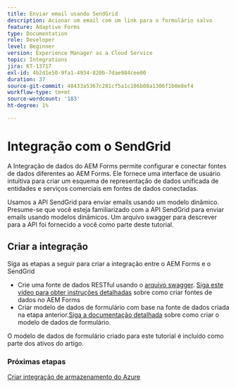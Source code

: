 ```yaml
---
title: Enviar email usando SendGrid
description: Acionar um email com um link para o formulário salvo
feature: Adaptive Forms
type: Documentation
role: Developer
level: Beginner
version: Experience Manager as a Cloud Service
topic: Integrations
jira: KT-13717
exl-id: 4b2d1e50-9fa1-4934-820b-7dae984cee00
duration: 37
source-git-commit: 48433a5367c281cf5a1c106b08a1306f1b0e8ef4
workflow-type: tm+mt
source-wordcount: '183'
ht-degree: 1%

---
```


# Integração com o SendGrid

A Integração de dados do AEM Forms permite configurar e conectar fontes de dados diferentes ao AEM Forms. Ele fornece uma interface de usuário intuitiva para criar um esquema de representação de dados unificada de entidades e serviços comerciais em fontes de dados conectadas.

Usamos a API SendGrid para enviar emails usando um modelo dinâmico. Presume-se que você esteja familiarizado com a API SendGrid para enviar emails usando modelos dinâmicos. Um arquivo swagger para descrever para a API foi fornecido a você como parte deste tutorial.

## Criar a integração

Siga as etapas a seguir para criar a integração entre o AEM Forms e o SendGrid

* Crie uma fonte de dados RESTful usando o [arquivo swagger](./assets/SendGridWithDynamicTemplate.yaml). [Siga este vídeo para obter instruções detalhadas](https://experienceleague.adobe.com/docs/experience-manager-learn/forms/ic-web-channel-tutorial/parttwo.html) sobre como criar fontes de dados no AEM Forms
* Criar modelo de dados de formulário com base na fonte de dados criada na etapa anterior.[Siga a documentação detalhada](https://experienceleague.adobe.com/docs/experience-manager-cloud-service/content/forms/integrate/use-form-data-model/create-form-data-models.html) sobre como criar o modelo de dados de formulário.

O modelo de dados de formulário criado para este tutorial é incluído como parte dos ativos do artigo.

### Próximas etapas

[Criar integração de armazenamento do Azure](./create-fdm.md)
